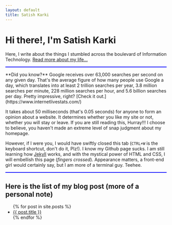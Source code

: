 ```yaml
---
layout: default
title: Satish Karki
---
```

<div class="blurb">
	<h1>Hi there!, I'm Satish Karki</h1>
	<p>Here, I write about the things I stumbled across the boulevard of Information Technology. <a href="/about">Read more about my life...</a></p>
</div><!-- /.blurb -->
<hr style="height:2px;border-width:0;color:blue;background-color:blue">
**Did you know?** Google receives over 63,000 searches per second on any given day. That's the average figure of how many people use Google a day, which translates into at least 2 trillion searches per year, 3.8 million searches per minute, 228 million searches per hour, and 5.6 billion searches per day. Pretty impressive, right? [Check it out.](https://www.internetlivestats.com/)

It takes about 50 milliseconds (that's 0.05 seconds) for anyone to form an opinion about a website. It determines whether you like my site or not, whether you will stay or leave. If you are still reading this, Hurray!!! I choose to believe, you haven't made an extreme level of snap judgment about my homepage. 

However, if I were you, I would have swiftly closed this tab (`CTRL+W` is the keyboard shortcut, don't do it, Plz!). I know my Github page sucks. I am still learning how [Jekyll](https://jekyllrb.com/) works, and with the mystical power of HTML and CSS, I will embellish this page (*fingers crossed*). Appearance matters, a front-end girl would certainly say, but I am more of a terminal guy. Teehee. 
 
<hr style="height:2px;border-width:0;color:blue;background-color:blue">
<h2>Here is the list of my blog post (more of a personal note)</h2>
<ul>
	{% for post in site.posts %}
	  <li>
		<a href="{{ post.url }}">{{ post.title }}</a>
	  </li>
	{% endfor %}
  </ul>
